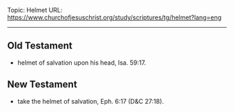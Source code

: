 Topic: Helmet
URL: https://www.churchofjesuschrist.org/study/scriptures/tg/helmet?lang=eng

---

## Old Testament

- helmet of salvation upon his head, Isa. 59:17.

## New Testament

- take the helmet of salvation, Eph. 6:17 (D&C 27:18).

